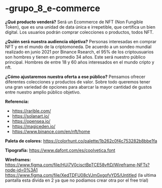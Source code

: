 # -grupo_8_e-commerce

**¿Qué producto venderá?** 
Será un Ecommerce de NFT (Non Fungible Token), que es una unidad de data única e irrepetible, que certifica un bien digital. Los usuarios podrán comprar colecciones o productos, todos NFT. 

**¿Quién será nuestra audiencia objetiva?** 
Personas interesadas en comprar NFT y en el mundo de la criptomoneda. De acuerdo a un sondeo mundial realizado en junio 2021 por Binance Rsearch, el 95% de los criptousuarios son hombres y tienen en promedio 34 años. 
Este será nuestro público principal. Hombres de entre 18 y 60 años interesados en el mundo cripto y nft. 


**¿Cómo ajustaremos nuestra oferta a ese público?** 
Pensamos ofrecer diferentes colecciones y productos de valor. Sobre todo queremos tener una gran variedad de opciones para abarcar la mayor cantidad de gustos entre nuestro amplio público objetivo. 



**Referencia:**
- https://rarible.com/
- https://solanart.io/
- https://opensea.io/
- https://magiceden.io/
- https://www.binance.com/en/nft/home

**Paleta de colores:** 
https://colorhunt.co/palette/1b262c0f4c753282b8bbe1fa

**Tipografía:** 
https://www.dafont.com/es/coolvetica.font

**Wireframes:** 
https://www.figma.com/file/HUi7V0cisctBpTCE58vftD/Wireframe-NFTs?node-id=0%3A1
https://www.figma.com/file/XedTDFU08cVJmGxgofyYD5/Untitled (la ultima pantalla esta divida en 2 ya que no podiamos crear otra por el free trial)
